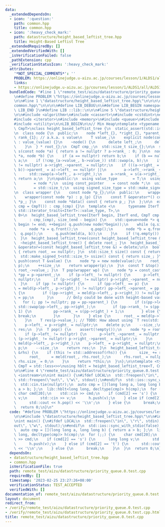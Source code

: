 ```yaml
---
data:
  _extendedDependsOn:
  - icon: ':question:'
    path: common.hpp
    title: common.hpp
  - icon: ':heavy_check_mark:'
    path: datastructure/height_based_leftist_tree.hpp
    title: Height-Based Leftist Tree
  _extendedRequiredBy: []
  _extendedVerifiedWith: []
  _isVerificationFailed: false
  _pathExtension: cpp
  _verificationStatusIcon: ':heavy_check_mark:'
  attributes:
    '*NOT_SPECIAL_COMMENTS*': ''
    PROBLEM: https://onlinejudge.u-aizu.ac.jp/courses/lesson/1/ALDS1/all/ALDS1_9_C
    links:
    - https://onlinejudge.u-aizu.ac.jp/courses/lesson/1/ALDS1/all/ALDS1_9_C
  bundledCode: "#line 1 \"remote_test/aizu/datastructure/priority_queue.0.test.cpp\"\
    \n#define PROBLEM \"https://onlinejudge.u-aizu.ac.jp/courses/lesson/1/ALDS1/all/ALDS1_9_C\"\
    \n\n#line 1 \"datastructure/height_based_leftist_tree.hpp\"\n\n\n\n#line 1 \"\
    common.hpp\"\n\n\n\n#define LIB_DEBUG\n\n#define LIB_BEGIN namespace lib {\n#define\
    \ LIB_END }\n#define LIB ::lib::\n\n\n#line 5 \"datastructure/height_based_leftist_tree.hpp\"\
    \n\n#include <algorithm>\n#include <cassert>\n#include <cstdint>\n#include <functional>\n\
    #include <iterator>\n#include <memory>\n#include <queue>\n#include <type_traits>\n\
    #include <utility>\n\nLIB_BEGIN\n\n// Min Heap\ntemplate <typename T, typename\
    \ CmpT>\nclass height_based_leftist_tree {\n  static_assert(std::is_copy_constructible_v<T>);\n\
    \n  class node {\n  public:\n    node *left_{}, *right_{}, *parent_{};\n    int\
    \ rank_{1}; // a.k.a. s value\n    T value_;\n    explicit node(const T &value)\
    \ : value_(value) {}\n    ~node() {\n      delete left_;\n      delete right_;\n\
    \    }\n  } * root_{};\n  CmpT cmp_;\n  std::size_t size_{};\n\n  static std::size_t\
    \ s(const node *a) { return a != nullptr ? a->rank_ : 0; }\n\n  node *meld(node\
    \ *a, node *b) {\n    if (a == nullptr) return b;\n    if (b == nullptr) return\
    \ a;\n    if (!cmp_(a->value_, b->value_)) std::swap(a, b);\n    if (a->right_\
    \ != nullptr) a->right_->parent_ = nullptr;\n    if (((a->right_ = meld(a->right_,\
    \ b))->parent_ = a)->left_ == nullptr ||\n        a->left_->rank_ < a->right_->rank_)\n\
    \      std::swap(a->left_, a->right_);\n    a->rank_ = s(a->right_) + 1;\n   \
    \ return a;\n  }\n\npublic:\n  using value_type       = T;\n  using pointer  \
    \        = node *;\n  using const_pointer    = const node *;\n  using size_type\
    \        = std::size_t;\n  using signed_size_type = std::make_signed_t<std::size_t>;\n\
    \n  class wrapper {\n    const node *p_{};\n\n  public:\n    wrapper() = default;\n\
    \    wrapper(const node *p) : p_(p) {}\n    const T &operator*() const { return\
    \ *p_; }\n    const node *data() const { return p_; }\n  };\n\n  explicit height_based_leftist_tree(CmpT\
    \ cmp = CmpT()) : cmp_(cmp) {}\n  template <\n      typename IterT,\n      std::enable_if_t<std::is_convertible_v<typename\
    \ std::iterator_traits<IterT>::value_type, T>,\n                       int> =\
    \ 0>\n  height_based_leftist_tree(IterT begin, IterT end, CmpT cmp = CmpT())\n\
    \      : cmp_(cmp), size_(end - begin) {\n    std::queue<node *> q;\n    for (;\
    \ begin != end; ++begin) q.push(new node(*begin));\n    while (q.size() > 1) {\n\
    \      node *a = q.front();\n      q.pop();\n      node *b = q.front();\n    \
    \  q.pop();\n      q.push(meld(a, b));\n    }\n    if (!q.empty()) root_ = q.front();\n\
    \  }\n  height_based_leftist_tree(const height_based_leftist_tree &) = delete;\n\
    \  ~height_based_leftist_tree() { delete root_; }\n  height_based_leftist_tree\
    \ &operator=(const height_based_leftist_tree &) = delete;\n\n  bool empty() const\
    \ { return root_ == nullptr; }\n  std::size_t size() const { return size_; }\n\
    \  std::make_signed_t<std::size_t> ssize() const { return size_; }\n  wrapper\
    \ push(const T &value) {\n    node *p = new node(value);\n    root_   = meld(root_,\
    \ p);\n    ++size_;\n    return wrapper(p);\n  }\n  const T &top() const { return\
    \ root_->value_; }\n  T pop(wrapper wp) {\n    node *p = const_cast<node *>(wp.data()),\
    \ *pp = p->parent_;\n    if (p->left_ != nullptr) {\n      p->left_->parent_ =\
    \ nullptr;\n      if (p->right_ != nullptr) p->right_->parent_ = nullptr;\n  \
    \  }\n    if (pp != nullptr) {\n      if (pp->left_ == p) {\n        if ((pp->left_\
    \ = meld(p->left_, p->right_)) != nullptr) pp->left_->parent_ = pp;\n      } else\
    \ {\n        if ((pp->right_ = meld(p->left_, p->right_)) != nullptr) pp->right_->parent_\
    \ = pp;\n      }\n      // Only could be done with height-based variant?\n   \
    \   for (; pp != nullptr; pp = pp->parent_) {\n        if (s(pp->left_) < s(pp->right_))\
    \ std::swap(pp->left_, pp->right_);\n        if (pp->rank_ != s(pp->right_) +\
    \ 1) {\n          pp->rank_ = s(pp->right_) + 1;\n        } else {\n         \
    \ break;\n        }\n      }\n    } else {\n      root_ = meld(p->left_, p->right_);\n\
    \    }\n    T res(p->value_); // TODO: How about using `T res(std::move(p->value_));`?\n\
    \    p->left_ = p->right_ = nullptr;\n    delete p;\n    --size_;\n    return\
    \ res;\n  }\n  T pop() {\n    assert(!empty());\n    node *p = root_;\n    T res(p->value_);\n\
    \    if (p->left_ != nullptr) {\n      p->left_->parent_ = nullptr;\n      if\
    \ (p->right_ != nullptr) p->right_->parent_ = nullptr;\n    }\n    root_    =\
    \ meld(p->left_, p->right_);\n    p->left_ = p->right_ = nullptr;\n    delete\
    \ p;\n    --size_;\n    return res;\n  }\n  height_based_leftist_tree &meld(height_based_leftist_tree\
    \ &rhs) {\n    if (this != std::addressof(rhs)) {\n      size_ += rhs.size_;\n\
    \      root_     = meld(root_, rhs.root_);\n      rhs.root_ = nullptr;\n     \
    \ rhs.size_ = 0;\n    }\n    return *this;\n  }\n};\n\ntemplate <typename T, typename\
    \ CmpT = std::less<>>\nusing hblt = height_based_leftist_tree<T, CmpT>;\n\nLIB_END\n\
    \n\n#line 4 \"remote_test/aizu/datastructure/priority_queue.0.test.cpp\"\n\n#include\
    \ <iostream>\n\nint main() {\n#ifdef LOCAL\n  std::freopen(\"in\", \"r\", stdin),\
    \ std::freopen(\"out\", \"w\", stdout);\n#endif\n  std::ios::sync_with_stdio(false);\n\
    \  std::cin.tie(nullptr);\n  auto cmp = [](long long a, long long b) { return\
    \ a > b; };\n  lib::hblt<long long, decltype(cmp)> h(cmp);\n  for (;;) {\n   \
    \ char cmd[20];\n    std::cin >> cmd;\n    if (cmd[2] == 's') {\n      long long\
    \ v;\n      std::cin >> v;\n      h.push(v);\n    } else if (cmd[2] == 't') {\n\
    \      std::cout << h.pop() << '\\n';\n    } else {\n      break;\n    }\n  }\n\
    \  return 0;\n}\n"
  code: "#define PROBLEM \"https://onlinejudge.u-aizu.ac.jp/courses/lesson/1/ALDS1/all/ALDS1_9_C\"\
    \n\n#include \"datastructure/height_based_leftist_tree.hpp\"\n\n#include <iostream>\n\
    \nint main() {\n#ifdef LOCAL\n  std::freopen(\"in\", \"r\", stdin), std::freopen(\"\
    out\", \"w\", stdout);\n#endif\n  std::ios::sync_with_stdio(false);\n  std::cin.tie(nullptr);\n\
    \  auto cmp = [](long long a, long long b) { return a > b; };\n  lib::hblt<long\
    \ long, decltype(cmp)> h(cmp);\n  for (;;) {\n    char cmd[20];\n    std::cin\
    \ >> cmd;\n    if (cmd[2] == 's') {\n      long long v;\n      std::cin >> v;\n\
    \      h.push(v);\n    } else if (cmd[2] == 't') {\n      std::cout << h.pop()\
    \ << '\\n';\n    } else {\n      break;\n    }\n  }\n  return 0;\n}"
  dependsOn:
  - datastructure/height_based_leftist_tree.hpp
  - common.hpp
  isVerificationFile: true
  path: remote_test/aizu/datastructure/priority_queue.0.test.cpp
  requiredBy: []
  timestamp: '2023-02-25 23:27:26+08:00'
  verificationStatus: TEST_ACCEPTED
  verifiedWith: []
documentation_of: remote_test/aizu/datastructure/priority_queue.0.test.cpp
layout: document
redirect_from:
- /verify/remote_test/aizu/datastructure/priority_queue.0.test.cpp
- /verify/remote_test/aizu/datastructure/priority_queue.0.test.cpp.html
title: remote_test/aizu/datastructure/priority_queue.0.test.cpp
---
```

